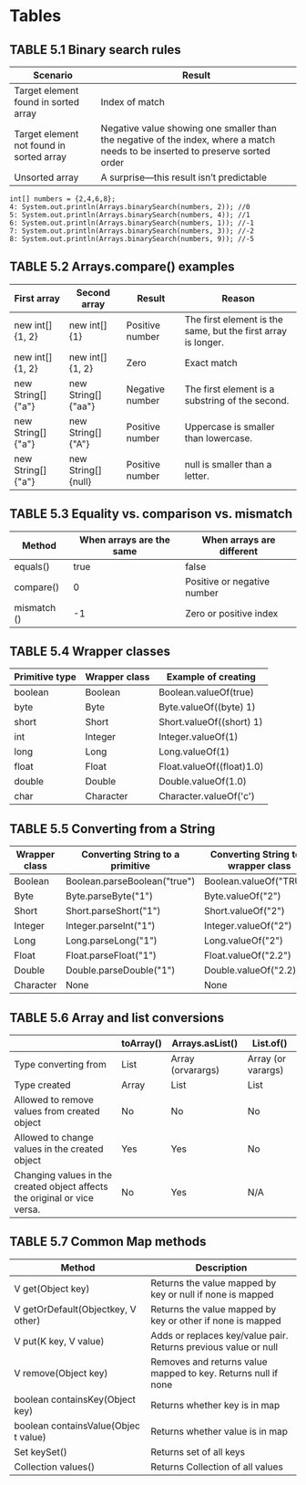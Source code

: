 # Tables

## TABLE 5.1 Binary search rules

| Scenario                                 | Result                                                                                                                         |
|------------------------------------------|--------------------------------------------------------------------------------------------------------------------------------|
| Target element found in sorted array     | Index of match                                                                                                                 |
| Target element not found in sorted array | Negative value showing one smaller than the negative of the index, where a match needs to be inserted to preserve sorted order |
| Unsorted array                           | A surprise—this result isn’t predictable                                                                                       |

```
int[] numbers = {2,4,6,8};
4: System.out.println(Arrays.binarySearch(numbers, 2)); //0
5: System.out.println(Arrays.binarySearch(numbers, 4)); //1
6: System.out.println(Arrays.binarySearch(numbers, 1)); //-1
7: System.out.println(Arrays.binarySearch(numbers, 3)); //-2
8: System.out.println(Arrays.binarySearch(numbers, 9)); //-5
```

## TABLE 5.2 Arrays.compare() examples
| First array        | Second array        | Result          | Reason                                                        |
|--------------------|---------------------|-----------------|---------------------------------------------------------------|
| new int[] {1, 2}   | new int[] {1}       | Positive number | The first element is the same, but the first array is longer. |
| new int[] {1, 2}   | new int[] {1, 2}    | Zero            | Exact match                                                   |
| new String[] {"a"} | new String[] {"aa"} | Negative number | The first element is a substring of the second.               |
| new String[] {"a"} | new String[] {"A"}  | Positive number | Uppercase is smaller than lowercase.                          |
| new String[] {"a"} | new String[] {null} | Positive number | null is smaller than a letter.                                |


## TABLE 5.3 Equality vs. comparison vs. mismatch
| Method      | When arrays are the same | When arrays are different   |
|-------------|--------------------------|-----------------------------|
| equals()    | true                     | false                       |
| compare()   | 0                        | Positive or negative number |
| mismatch () | -1                       | Zero or positive index      |


## TABLE 5.4 Wrapper classes
| Primitive type | Wrapper class | Example of creating       |
|----------------|---------------|---------------------------|
| boolean        | Boolean       | Boolean.valueOf(true)     |
| byte           | Byte          | Byte.valueOf((byte) 1)    |
| short          | Short         | Short.valueOf((short) 1)  |
| int            | Integer       | Integer.valueOf(1)        |
| long           | Long          | Long.valueOf(1)           |
| float          | Float         | Float.valueOf((float)1.0) |
| double         | Double        | Double.valueOf(1.0)       |
| char           | Character     | Character.valueOf('c')    |

## TABLE 5.5 Converting from a String
| Wrapper class | Converting String to a primitive | Converting String to a wrapper class |
|---------------|----------------------------------|--------------------------------------|
| Boolean       | Boolean.parseBoolean("true")     | Boolean.valueOf("TRUE")              |
| Byte          | Byte.parseByte("1")              | Byte.valueOf("2")                    |
| Short         | Short.parseShort("1")            | Short.valueOf("2")                   |
| Integer       | Integer.parseInt("1")            | Integer.valueOf("2")                 |
| Long          | Long.parseLong("1")              | Long.valueOf("2")                    |
| Float         | Float.parseFloat("1")            | Float.valueOf("2.2")                 |
| Double        | Double.parseDouble("1")          | Double.valueOf("2.2)                 |
| Character     | None                             | None                                 |

## TABLE 5.6 Array and list conversions
|                                                                           | toArray() | Arrays.asList()   | List.of()          |
|---------------------------------------------------------------------------|-----------|-------------------|--------------------|
| Type converting from                                                      | List      | Array (orvarargs) | Array (or varargs) |
| Type created                                                              | Array     | List              | List               |
| Allowed to remove values from created object                              | No        | No                | No                 |
| Allowed to change values in the created object                            | Yes       | Yes               | No                 |
| Changing values in the created object affects the original or vice versa. | No        | Yes               | N/A                |

## TABLE 5.7 Common Map methods
| Method                               | Description                                                     |
|--------------------------------------|-----------------------------------------------------------------|
| V get(Object key)                    | Returns the value mapped by key or null if none is mapped       |
| V getOrDefault(Objectkey, V other)   | Returns the value mapped by key or other if none is mapped      |
| V put(K key, V value)                | Adds or replaces key/value pair. Returns previous value or null |
| V remove(Object key)                 | Removes and returns value mapped to key. Returns null if none   |
| boolean containsKey(Object key)      | Returns whether key is in map                                   |
| boolean containsValue(Objec t value) | Returns whether value is in map                                 |
| Set<K> keySet()                      | Returns set of all keys                                         |
| Collection<V> values()               | Returns Collection of all values                                |

